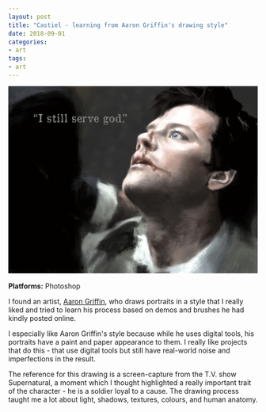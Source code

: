 ```yaml
---
layout: post
title: "Castiel - learning from Aaron Griffin's drawing style"
date: 2018-09-01
categories:
- art
tags:
- art
---
```


![Screenshot](/assets/posts/images/art_cas_portrait.jpg)

**Platforms:** Photoshop  

I found an artist, [Aaron Griffin](https://www.artstation.com/aaron-griffin), who draws portraits in a style that I really liked and tried to learn his process based on demos and brushes he had kindly posted online.

<!-- more -->

I especially like Aaron Griffin's style because while he uses digital tools, his portraits have a paint and paper appearance to them. I really like projects that do this - that use digital tools but still have real-world noise and imperfections in the result.

The reference for this drawing is a screen-capture from the T.V. show Supernatural, a moment which I thought highlighted a really important trait of the character - he is a soldier loyal to a cause. The drawing process taught me a lot about light, shadows, textures, colours, and human anatomy. 


